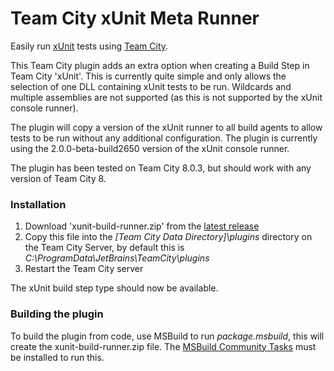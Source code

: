 Team City xUnit Meta Runner
===========================

Easily run [xUnit](https://github.com/xunit/xunit) tests using [Team City](http://www.jetbrains.com/teamcity/).

This Team City plugin adds an extra option when creating a Build Step in Team City 'xUnit'. This is currently quite simple and only allows the selection of one DLL containing xUnit tests to be run. Wildcards and multiple assemblies are not supported (as this is not supported by the xUnit console runner).

The plugin will copy a version of the xUnit runner to all build agents to allow tests to be run without any additional configuration. The plugin is currently using the 2.0.0-beta-build2650 version of the xUnit console runner.

The plugin has been tested on Team City 8.0.3, but should work with any version of Team City 8.

### Installation

1. Download 'xunit-build-runner.zip' from the [latest release](https://github.com/rhysgodfrey/team-city-xunit-meta-runner/releases/latest)
2. Copy this file into the _[Team City Data Directory]\plugins_ directory on the Team City Server, by default this is _C:\ProgramData\JetBrains\TeamCity\plugins_
3. Restart the Team City server

The xUnit build step type should now be available.

### Building the plugin

To build the plugin from code, use MSBuild to run _package.msbuild_, this will create the xunit-build-runner.zip file. The [MSBuild Community Tasks](https://github.com/loresoft/msbuildtasks) must be installed to run this.
